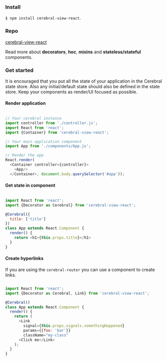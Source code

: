 ### Install
`$ npm install cerebral-view-react`.

### Repo
[cerebral-view-react](https://github.com/cerebral/cerebral-view-react)

Read more about **decorators**, **hoc**, **mixins** and **stateless/stateful** components.

### Get started

It is encouraged that you put all the state of your application in the Cerebral state store. Also any initial/default state should also be defined in the state store. Keep your components as render/UI focused as possible.

#### Render application

```javascript

// Your cerebral instance
import controller from './controller.js';
import React from 'react';
import {Container} from 'cerebral-view-react';

// Your main application component
import App from './components/App.js';

// Render the app
React.render(
  <Container controller={controller}>
    <App/>
  </Container>, document.body.querySelector('#app'));
```

#### Get state in component
```javascript

import React from 'react';
import {Decorator as Cerebral} from 'cerebral-view-react';

@Cerebral({
  title: ['title']
})
class App extends React.Component {
  render() {
    return <h1>{this.props.title}</h1>  
  }
}
```

#### Create hyperlinks
If you are using the `cerebral-router` you can use a component to create links.
```javascript

import React from 'react';
import {Decorator as Cerebral, Link} from 'cerebral-view-react';

@Cerebral()
class App extends React.Component {
  render() {
    return (
      <Link
        signal={this.props.signals.somethingHappened}
        params={{foo: 'bar'}}
        className="my-class"
      >Click me</Link>
    );
  }
}
```
